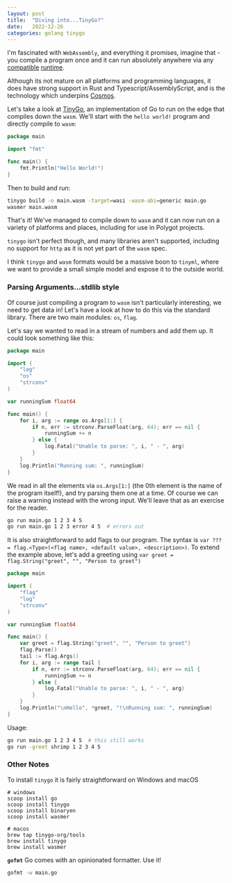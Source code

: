 ```yaml
---
layout: post
title:  "Diving into...TinyGo?"
date:   2022-12-26
categories: golang tinygo
---
```


I'm fascinated with `WebAssembly`, and everything it promises, imagine that - you compile a program once and it can run absolutely anywhere via any [compatible](https://wasmer.io/) [runtime](https://wasmtime.dev).

Although its not mature on all platforms and programming languages, it does have strong support in Rust and Typescript/AssemblyScript, and is the technology which underpins [Cosmos](https://github.com/CosmWasm/cosmwasm).

Let's take a look at [TinyGo](https://tinygo.org/), an implementation of Go to run on the edge that compiles down the `wasm`.  We'll start with the `hello world!` program and directly compile to `wasm`:
```go
package main

import "fmt"

func main() {
	fmt.Println("Hello World!")
}
```
Then to build and run:
```sh
tinygo build -o main.wasm -target=wasi -wasm-abi=generic main.go
wasmer main.wasm
```

That's it! We've managed to compile down to `wasm` and it can now run on a variety of platforms and places, including for use in Polygot projects.

`tinygo` isn't perfect though, and many libraries aren't supported, including no support for `http` as it is not yet part of the `wasm` spec. 

I think `tinygo` and `wasm` formats would be a massive boon to `tinyml`, where we want to provide a small simple model and expose it to the outside world.

### Parsing Arguments...stdlib style
Of course just compiling a program to `wasm` isn't particularly interesting, we need to get data in! Let's have a look at how to do this via the standard library. There are two main modules: `os`, `flag`.

Let's say we wanted to read in a stream of numbers and add them up. It could look something like this:
```go
package main

import (
	"log"
	"os"
	"strconv"
)

var runningSum float64

func main() {
	for i, arg := range os.Args[1:] {
		if n, err := strconv.ParseFloat(arg, 64); err == nil {
			runningSum += n
		} else {
			log.Fatal("Unable to parse: ", i, " - ", arg)
		}
	}
	log.Println("Running sum: ", runningSum)
}
```
We read in all the elements via `os.Args[1:]` (the 0th element is the name of the program itself!), and try parsing them one at a time. Of course we can raise a warning instead with the wrong input. We'll leave that as an exercise for the reader. 
```sh
go run main.go 1 2 3 4 5
go run main.go 1 2 3 error 4 5  # errors out
```
It is also straightforward to add flags to our program. The syntax is `var ??? = flag.<Type>(<flag name>, <default value>, <description>)`. To extend the example above, let's add a greeting using `var greet = flag.String("greet", "", "Person to greet")`
```go
package main

import (
	"flag"
	"log"
	"strconv"
)

var runningSum float64

func main() {
	var greet = flag.String("greet", "", "Person to greet")
	flag.Parse()
	tail := flag.Args()
	for i, arg := range tail {
		if n, err := strconv.ParseFloat(arg, 64); err == nil {
			runningSum += n
		} else {
			log.Fatal("Unable to parse: ", i, " - ", arg)
		}
	}
	log.Println("\nHello", *greet, "!\nRunning sum: ", runningSum)
}
```
Usage:
```sh
go run main.go 1 2 3 4 5  # this still works
go run -greet shrimp 1 2 3 4 5
```
### Other Notes
To install `tinygo` it is fairly straightforward on Windows and macOS

```
# windows
scoop install go
scoop install tinygo
scoop install binaryen
scoop install wasmer

# macos
brew tap tinygo-org/tools
brew install tinygo
brew install wasmer
```

**`gofmt`**
Go comes with an opinionated formatter. Use it!
```sh
gofmt -w main.go
```


